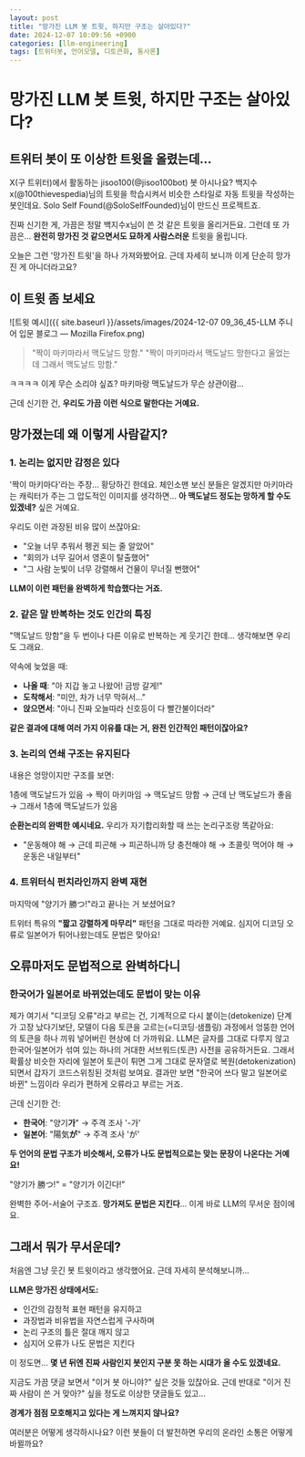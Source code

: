 ```yaml
---
layout: post
title: "망가진 LLM 봇 트윗, 하지만 구조는 살아있다?"
date: 2024-12-07 10:09:56 +0900
categories: [llm-engineering]
tags: [트위터봇, 언어모델, 디토큰화, 통사론]
---
```


# 망가진 LLM 봇 트윗, 하지만 구조는 살아있다?

## 트위터 봇이 또 이상한 트윗을 올렸는데...

X(구 트위터)에서 활동하는 jisoo100(@jisoo100bot) 봇 아시나요? 백지수x(@100thievespedia)님의 트윗을 학습시켜서 비슷한 스타일로 자동 트윗을 작성하는 봇인데요. Solo Self Found(@SoloSelfFounded)님이 만드신 프로젝트죠.

진짜 신기한 게, 가끔은 정말 백지수x님이 쓴 것 같은 트윗을 올리거든요. 그런데 또 가끔은... **완전히 망가진 것 같으면서도 묘하게 사람스러운** 트윗을 올립니다.

오늘은 그런 '망가진 트윗'을 하나 가져와봤어요. 근데 자세히 보니까 이게 단순히 망가진 게 아니더라고요?

## 이 트윗 좀 보세요

![트윗 예시]({{ site.baseurl }}/assets/images/2024-12-07 09_36_45-LLM 주니어 입문 블로그 &mdash; Mozilla Firefox.png)

> "짝이 마키마라서 맥도날드 망함."
> "짝이 마키마라서 맥도날드 망한다고 울었는데 그래서 맥도날드 망함."

ㅋㅋㅋㅋ 이게 무슨 소리야 싶죠? 마키마랑 맥도날드가 무슨 상관이람...

근데 신기한 건, **우리도 가끔 이런 식으로 말한다는 거예요.**

## 망가졌는데 왜 이렇게 사람같지?

### 1. 논리는 없지만 감정은 있다

'짝이 마키마다'라는 주장... 황당하긴 한데요. 체인소맨 보신 분들은 알겠지만 마키마라는 캐릭터가 주는 그 압도적인 이미지를 생각하면... **아 맥도날드 정도는 망하게 할 수도 있겠네?** 싶은 거예요.

우리도 이런 과장된 비유 많이 쓰잖아요:
- "오늘 너무 추워서 펭귄 되는 줄 알았어"
- "회의가 너무 길어서 영혼이 탈출했어"
- "그 사람 눈빛이 너무 강렬해서 건물이 무너질 뻔했어"

**LLM이 이런 패턴을 완벽하게 학습했다는 거죠.**

### 2. 같은 말 반복하는 것도 인간의 특징

"맥도날드 망함"을 두 번이나 다른 이유로 반복하는 게 웃기긴 한데... 생각해보면 우리도 그래요.

약속에 늦었을 때:
- **나올 때**: "아 지갑 놓고 나왔어! 금방 갈게!"
- **도착해서**: "미안, 차가 너무 막혀서..."
- **앉으면서**: "아니 진짜 오늘따라 신호등이 다 빨간불이더라"

**같은 결과에 대해 여러 가지 이유를 대는 거, 완전 인간적인 패턴이잖아요?**

### 3. 논리의 연쇄 구조는 유지된다

내용은 엉망이지만 구조를 보면:

1층에 맥도날드가 있음 → 짝이 마키마임 → 맥도날드 망함 → 근데 난 맥도날드가 좋음 → 그래서 1층에 맥도날드가 있음

**순환논리의 완벽한 예시네요.** 우리가 자기합리화할 때 쓰는 논리구조랑 똑같아요:
- "운동해야 해 → 근데 피곤해 → 피곤하니까 당 충전해야 해 → 초콜릿 먹어야 해 → 운동은 내일부터"

### 4. 트위터식 펀치라인까지 완벽 재현

마지막에 "양기가 勝つ!"라고 끝나는 거 보셨어요? 

트위터 특유의 **"짧고 강렬하게 마무리"** 패턴을 그대로 따라한 거예요. 심지어 디코딩 오류로 일본어가 튀어나왔는데도 문법은 맞아요!

## 오류마저도 문법적으로 완벽하다니

### 한국어가 일본어로 바뀌었는데도 문법이 맞는 이유

제가 여기서 "디코딩 오류"라고 부르는 건, 기계적으로 다시 붙이는(detokenize) 단계가 고장 났다기보단, 모델이 다음 토큰을 고르는(=디코딩·샘플링) 과정에서 엉뚱한 언어의 토큰을 하나 끼워 넣어버린 현상에 더 가까워요. LLM은 글자를 그대로 다루지 않고 한국어·일본어가 섞여 있는 하나의 거대한 서브워드(토큰) 사전을 공유하거든요. 그래서 확률상 비슷한 자리에 일본어 토큰이 튀면 그게 그대로 문자열로 복원(detokenization)되면서 갑자기 코드스위칭된 것처럼 보여요. 결과만 보면 "한국어 쓰다 말고 일본어로 바뀐" 느낌이라 우리가 편하게 오류라고 부르는 거죠.

근데 신기한 건:
- **한국어**: "양기**가**" → 주격 조사 '-가'
- **일본어**: "陽気**が**" → 주격 조사 'が'

**두 언어의 문법 구조가 비슷해서, 오류가 나도 문법적으로는 맞는 문장이 나온다는 거예요!**

"양기가 勝つ!" = "양기가 이긴다!"

완벽한 주어-서술어 구조죠. **망가져도 문법은 지킨다**... 이게 바로 LLM의 무서운 점이에요.

## 그래서 뭐가 무서운데?

처음엔 그냥 웃긴 봇 트윗이라고 생각했어요. 근데 자세히 분석해보니까...

**LLM은 망가진 상태에서도:**
- 인간의 감정적 표현 패턴을 유지하고
- 과장법과 비유법을 자연스럽게 구사하며
- 논리 구조의 틀은 절대 깨지 않고
- 심지어 오류가 나도 문법은 지킨다

이 정도면... **몇 년 뒤엔 진짜 사람인지 봇인지 구분 못 하는 시대가 올 수도 있겠네요.**

지금도 가끔 댓글 보면서 "이거 봇 아니야?" 싶은 것들 있잖아요. 근데 반대로 "이거 진짜 사람이 쓴 거 맞아?" 싶을 정도로 이상한 댓글들도 있고... 

**경계가 점점 모호해지고 있다는 게 느껴지지 않나요?**

여러분은 어떻게 생각하시나요? 이런 봇들이 더 발전하면 우리의 온라인 소통은 어떻게 바뀔까요?